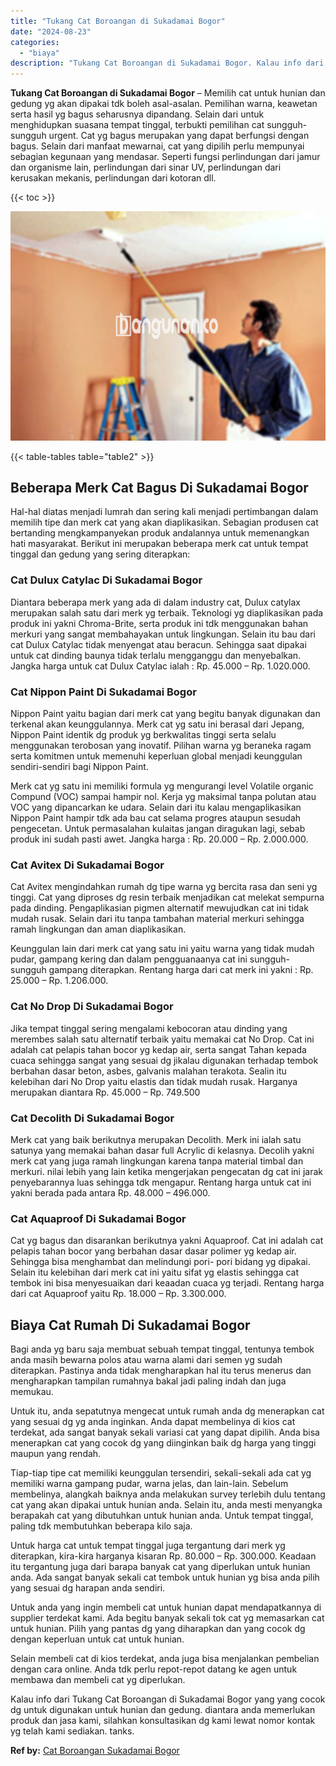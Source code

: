 ```yaml
---
title: "Tukang Cat Boroangan di Sukadamai Bogor"
date: "2024-08-23"
categories: 
  - "biaya"
description: "Tukang Cat Boroangan di Sukadamai Bogor. Kalau info dari Tukang Cat Boroangan di Sukadamai Bogor yang yang cocok dg untuk digunakan untuk hunian dan gedung...."
---
```


**Tukang Cat Boroangan di Sukadamai Bogor** – Memilih cat untuk hunian dan gedung yg akan dipakai tdk boleh asal-asalan. Pemilihan warna, keawetan serta hasil yg bagus seharusnya dipandang. Selain dari untuk menghidupkan suasana tempat tinggal, terbukti pemilihan cat sungguh-sungguh urgent. Cat yg bagus merupakan yang dapat berfungsi dengan bagus. Selain dari manfaat mewarnai, cat yang dipilih perlu mempunyai sebagian kegunaan yang mendasar. Seperti fungsi perlindungan dari jamur dan organisme lain, perlindungan dari sinar UV, perlindungan dari kerusakan mekanis, perlindungan dari kotoran dll.

{{< toc >}}

![Tukang Cat Boroangan di Sukadamai Bogor](/images/jasa-cat-murah08.png)

{{< table-tables table="table2" >}}

## Beberapa Merk Cat Bagus Di Sukadamai Bogor

Hal-hal diatas menjadi lumrah dan sering kali menjadi pertimbangan dalam memilih tipe dan merk cat yang akan diaplikasikan. Sebagian produsen cat bertanding mengkampanyekan produk andalannya untuk memenangkan hati masyarakat. Berikut ini merupakan beberapa merk cat untuk tempat tinggal dan gedung yang sering diterapkan:

### Cat Dulux Catylac Di Sukadamai Bogor

Diantara beberapa merk yang ada di dalam industry cat, Dulux catylax merupakan salah satu dari merk yg terbaik. Teknologi yg diaplikasikan pada produk ini yakni Chroma-Brite, serta produk ini tdk menggunakan bahan merkuri yang sangat membahayakan untuk lingkungan. Selain itu bau dari cat Dulux Catylac tidak menyengat atau beracun. Sehingga saat dipakai untuk cat dinding baunya tidak terlalu mengganggu dan menyebalkan. Jangka harga untuk cat Dulux Catylac ialah : Rp. 45.000 – Rp. 1.020.000.

### Cat Nippon Paint Di Sukadamai Bogor

Nippon Paint yaitu bagian dari merk cat yang begitu banyak digunakan dan terkenal akan keunggulannya. Merk cat yg satu ini berasal dari Jepang, Nippon Paint identik dg produk yg berkwalitas tinggi serta selalu menggunakan terobosan yang inovatif. Pilihan warna yg beraneka ragam serta komitmen untuk memenuhi keperluan global menjadi keunggulan sendiri-sendiri bagi Nippon Paint.

Merk cat yg satu ini memiliki formula yg mengurangi level Volatile organic Compund (VOC) sampai hampir nol. Kerja yg maksimal tanpa polutan atau VOC yang dipancarkan ke udara. Selain dari itu kalau mengaplikasikan Nippon Paint hampir tdk ada bau cat selama progres ataupun sesudah pengecetan. Untuk permasalahan kulaitas jangan diragukan lagi, sebab produk ini sudah pasti awet. Jangka harga : Rp. 20.000 – Rp. 2.000.000.

### Cat Avitex Di Sukadamai Bogor

Cat Avitex mengindahkan rumah dg tipe warna yg bercita rasa dan seni yg tinggi. Cat yang diproses dg resin terbaik menjadikan cat melekat sempurna pada dinding. Pengaplikasian pigmen alternatif mewujudkan cat ini tidak mudah rusak. Selain dari itu tanpa tambahan material merkuri sehingga ramah lingkungan dan aman diaplikasikan.

Keunggulan lain dari merk cat yang satu ini yaitu warna yang tidak mudah pudar, gampang kering dan dalam pengguanaanya cat ini sungguh-sungguh gampang diterapkan. Rentang harga dari cat merk ini yakni : Rp. 25.000 – Rp. 1.206.000.

### Cat No Drop Di Sukadamai Bogor

Jika tempat tinggal sering mengalami kebocoran atau dinding yang merembes salah satu alternatif terbaik yaitu memakai cat No Drop. Cat ini adalah cat pelapis tahan bocor yg kedap air, serta sangat Tahan kepada cuaca sehingga sangat yang sesuai dg jikalau digunakan terhadap tembok berbahan dasar beton, asbes, galvanis malahan terakota. Sealin itu kelebihan dari No Drop yaitu elastis dan tidak mudah rusak. Harganya merupakan diantara Rp. 45.000 – Rp. 749.500

### Cat Decolith Di Sukadamai Bogor

Merk cat yang baik berikutnya merupakan Decolith. Merk ini ialah satu satunya yang memakai bahan dasar full Acrylic di kelasnya. Decolih yakni merk cat yang juga ramah lingkungan karena tanpa material timbal dan merkuri. nilai lebih yang lain ketika mengerjakan pengecatan dg cat ini jarak penyebarannya luas sehingga tdk mengapur. Rentang harga untuk cat ini yakni berada pada antara Rp. 48.000 – 496.000.

### Cat Aquaproof Di Sukadamai Bogor

Cat yg bagus dan disarankan berikutnya yakni Aquaproof. Cat ini adalah cat pelapis tahan bocor yang berbahan dasar dasar polimer yg kedap air. Sehingga bisa menghambat dan melindungi pori- pori bidang yg dipakai. Selain itu kelebihan dari merk cat ini yaitu sifat yg elastis sehingga cat tembok ini bisa menyesuaikan dari keaadan cuaca yg terjadi. Rentang harga dari cat Aquaproof yaitu Rp. 18.000 – Rp. 3.300.000.

## Biaya Cat Rumah Di Sukadamai Bogor

Bagi anda yg baru saja membuat sebuah tempat tinggal, tentunya tembok anda masih bewarna polos atau warna alami dari semen yg sudah diterapkan. Pastinya anda tidak mengharapkan hal itu terus menerus dan mengharapkan tampilan rumahnya bakal jadi paling indah dan juga memukau.

Untuk itu, anda sepatutnya mengecat untuk rumah anda dg menerapkan cat yang sesuai dg yg anda inginkan. Anda dapat membelinya di kios cat terdekat, ada sangat banyak sekali variasi cat yang dapat dipilih. Anda bisa menerapkan cat yang cocok dg yang diinginkan baik dg harga yang tinggi maupun yang rendah.

Tiap-tiap tipe cat memiliki keunggulan tersendiri, sekali-sekali ada cat yg memiliki warna gampang pudar, warna jelas, dan lain-lain. Sebelum membelinya, alangkah baiknya anda melakukan survey terlebih dulu tentang cat yang akan dipakai untuk hunian anda. Selain itu, anda mesti menyangka berapakah cat yang dibutuhkan untuk hunian anda. Untuk tempat tinggal, paling tdk membutuhkan beberapa kilo saja.

Untuk harga cat untuk tempat tinggal juga tergantung dari merk yg diterapkan, kira-kira harganya kisaran Rp. 80.000 – Rp. 300.000. Keadaan itu tergantung juga dari barapa banyak cat yang diperlukan untuk hunian anda. Ada sangat banyak sekali cat tembok untuk hunian yg bisa anda pilih yang sesuai dg harapan anda sendiri.

Untuk anda yang ingin membeli cat untuk hunian dapat mendapatkannya di supplier terdekat kami. Ada begitu banyak sekali tok cat yg memasarkan cat untuk hunian. Pilih yang pantas dg yang diharapkan dan yang cocok dg dengan keperluan untuk cat untuk hunian.

Selain membeli cat di kios terdekat, anda juga bisa menjalankan pembelian dengan cara online. Anda tdk perlu repot-repot datang ke agen untuk membawa dan membeli cat yg diperlukan.

Kalau info dari Tukang Cat Boroangan di Sukadamai Bogor yang yang cocok dg untuk digunakan untuk hunian dan gedung. diantara anda memerlukan produk dan jasa kami, silahkan konsultasikan dg kami lewat nomor kontak yg telah kami sediakan. tanks.

**Ref by:** [Cat Boroangan Sukadamai Bogor](https://id.wikipedia.org/wiki/Cat)
